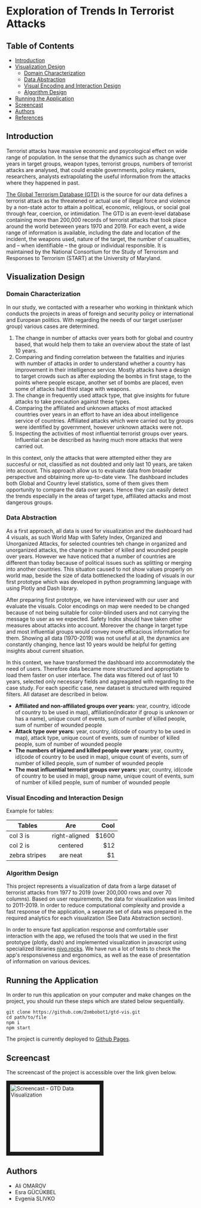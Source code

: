 # Exploration of Trends In Terrorist Attacks

## Table of Contents
- [Introduction](#introduction)
- [Visualization Design](#visualization-design)
    - [Domain Characterization](#domain-characterization)
    - [Data Abstraction](#data-abstraction)
    - [Visual Encoding and Interaction Design](#visual-encoding-and-interaction-design)
    - [Algorithm Design](#algorithm-design)
- [Running the Application](#running-the-application)
- [Screencast](#screencast)
- [Authors](#authors)
- [References](#references)


## Introduction <a name="introduction"></a>

Terrorist attacks have massive economic and psycological effect on wide range of population. In the sense that the dynamics such as change over years in target groups, weapon types, terrorist groups, numbers of terrorist attacks are analysed, that could enable governments,  policy makers, researchers, analysts extrapolating the useful information from the attacks where they happened in past.

[The Global Terrorism Database (GTD)](https://www.start.umd.edu/gtd/access/) is the source for our data defines a terrorist attack as the threatened or actual use of illegal force and violence by a non-state actor to attain a political, economic, religious, or social goal through fear, coercion, or intimidation. The GTD is an event-level database containing more than 200,000 records of terrorist attacks that took place around the world beteween years 1970 and 2019. For each event, a wide range of information is available, including the date and location of the incident, the weapons used, nature of the target, the number of casualties, and – when identifiable – the group or individual responsible. It is maintained by the National Consortium for the Study of Terrorism and Responses to Terrorism (START) at the University of Maryland. 

## Visualization Design <a name="visualization-design"></a>

### Domain Characterization <a name="domain-characterization"></a>

In our study, we contacted with a researher who working in thinktank which conducts the projects in areas of foreign and security policy or international and European politics. With regarding the needs of our target user(user group) various cases are determined. 

1. The change in number of attacks over years both for global and country based, that would help them to take an overview about the state of last 10 years.
2. Comparing and finding correlation between the fatalities and injuries with number of attacks in order to understand whether a country has improvement in their intelligence service. Mostly attacks have a design to target crowds such as after exploding the bombs in first stage, to the points where people escape, another set of bombs are placed, even some of attacks had third stage with weapons.
3. The change in frequently used attack type, that give insights for future attacks to take precaution against these types.
4. Comparing the affiliated and unknown attacks of most attacked countries over years in an effort to have an idea about intelligence service of countries. Affiliated attacks which were carried out by groups were identified by government, however unknown attacks were not.
5. Inspecting the activities of most influential terrorist groups over years. Influential can be described as having much more attacks that were carried out.

In this context, only the attacks that were attempted either they are succesful or not, classified as not doubted and only last 10 years, are taken into account. This approach allow us to evaluate data from broader perspective and obtaining more up-to-date view. The dashboard includes both Global and Country level statistics, some of them gives them opportunity to compare the data over years. Hence they can easily detect the trends especially in the areas of target type, affiliated attacks and most dangerous groups.

### Data Abstraction <a name="data-abstraction"></a>

As a first approach, all data is used for visualization and the dashboard had 4 visuals, as such World Map with Safety Index, Organized and Unorganized Attacks, for selected countries teh change in organized and unorganized attacks, the change in number of killed and wounded people over years. However we have noticed that a number of countries are different than today because of political issues such as splitting or merging into another countries. This situaton caused to not show values properly on world map, beside the size of data bottlenecked the loading of visuals in our first prototype which was developed in python programming language with using Plotly and Dash library. 

After preparing first prototype, we have interviewed with our user and evaluate the visuals. Color encodings on map were needed to be changed because of not being suitable for color-blinded users and not carrying the message to user as we expected. Safety Index should have taken other measures about attacks into account. Moreover the change in target type and most influential groups would convey more efficacious information for them. Showing all data (1970-2019) was not useful at all, the dynamics are constantly changing, hence last 10 years would be helpful for getting insights about current situation.

In this context, we have transformed the dashboard into accommodately the need of users. Therefore data became more structured and approptiate to load them faster on user interface. The data was filtered out of last 10 years, selected only necessary fields and aggreagated with regarding to the case study. For each specific case, new dataset is structured with required filters. All dataset are described in below.

- **Affiliated and non-affiliated groups over years:** year, country, id(code of country to be used in map), affiliation(indicator if group is unknown or has a name), unique count of events, sum of number of killed people, sum of number of wounded people
- **Attack type over years:**  year, country, id(code of country to be used in map), attack type, unique count of events, sum of number of killed people, sum of number of wounded people
- **The numbers of injured and killed people over years:** year, country, id(code of country to be used in map), unique count of events, sum of number of killed people, sum of number of wounded people 
- **The most influential terrorist groups over years:** year, country, id(code of country to be used in map), group name, unique count of events, sum of number of killed people, sum of number of wounded people


### Visual Encoding and Interaction Design <a name="visual-encoding-and-interaction-design"></a>

Example for tables:

| Tables        | Are           | Cool  |
| ------------- |:-------------:| -----:|
| col 3 is      | right-aligned | $1600 |
| col 2 is      | centered      |   $12 |
| zebra stripes | are neat      |    $1 |

### Algorithm Design <a name="algorithm-design"></a>


This project represents a visualization of data from a large dataset of terrorist attacks from 1977 to 2019 (over 200,000 rows and over 70 columns).
Based on user requirements, the data for visualization was limited to 2011-2019.
In order to reduce computational complexity and provide a fast response of the application, a separate set of data was prepared in the required analytics for each visualization (See Data Abstraction section).

In order to ensure fast application response and comfortable user interaction with the app, we refused the tools that we used in the first prototype (plotly, dash) and implemented visualization in javascript using specialized libraries [nivo.rocks](https://nivo.rocks/). We have run a lot of tests to check the app's responsiveness and ergonomics, as well as the ease of presentation of information on various devices.


## Running the Application <a name="running-the-application"></a>

In order to run this application on your computer and make changes on the project, you should run these steps which are stated below sequentially.

```
git clone https://github.com/Zombobot1/gtd-vis.git
cd path/to/file
npm i
npm start
```

The project is currently deployed to [Github Pages](https://zombobot1.github.io/gtd-vis/).

## Screencast <a name="screencast"></a>

The screencast of the project is accessible over the link given below.

<a href="https://youtu.be/VyhLRJVoIrI" target="_blank">
    <img src="https://img.youtube.com/vi/VyhLRJVoIrI/hqdefault.jpg" alt="Screencast - GTD Data Visualization" width="240" height="180" border="10" />
</a>

## Authors <a name="authors"></a>

- Ali OMAROV
- Esra GÜCÜKBEL
- Evgenia SLIVKO

